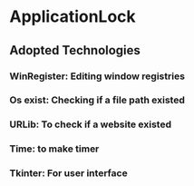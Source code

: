 # ApplicationLock

## Adopted Technologies
### WinRegister: Editing window registries
### Os exist: Checking if a file path existed
### URLib: To check if a website existed
### Time: to make timer 
### Tkinter: For user interface 
